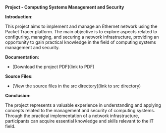 **Project - Computing Systems Management and Security**

**Introduction:**

This project aims to implement and manage an Ethernet network using the Packet Tracer platform. The main objective is to explore aspects related to configuring, managing, and securing a network infrastructure, providing an opportunity to gain practical knowledge in the field of computing systems management and security.

**Documentation:**

- [Download the project PDF](link to PDF)

**Source Files:**

- [View the source files in the src directory](link to src directory)

**Conclusion:**

The project represents a valuable experience in understanding and applying concepts related to the management and security of computing systems. Through the practical implementation of a network infrastructure, participants can acquire essential knowledge and skills relevant to the IT field.
